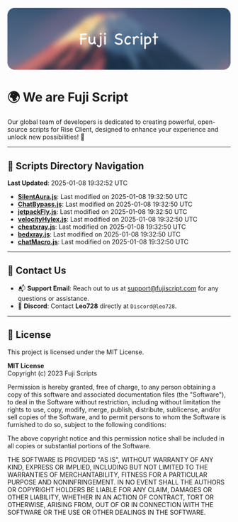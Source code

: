 ![Banner](.github/b.webp)

# 🌍 **We are Fuji Script**

Our global team of developers is dedicated to creating powerful, open-source scripts for Rise Client, designed to enhance your experience and unlock new possibilities! 🌟

---
<!-- SCRIPTS_NAVIGATION_START -->
## 📂 **Scripts Directory Navigation**

**Last Updated**: 2025-01-08 19:32:52 UTC

- **[SilentAura.js](scripts/SilentAura.js)**: Last modified on 2025-01-08 19:32:50 UTC
- **[ChatBypass.js](scripts/ChatBypass.js)**: Last modified on 2025-01-08 19:32:50 UTC
- **[jetpackFly.js](scripts/jetpackFly.js)**: Last modified on 2025-01-08 19:32:50 UTC
- **[velocityHylex.js](scripts/velocityHylex.js)**: Last modified on 2025-01-08 19:32:50 UTC
- **[chestxray.js](scripts/chestxray.js)**: Last modified on 2025-01-08 19:32:50 UTC
- **[bedxray.js](scripts/bedxray.js)**: Last modified on 2025-01-08 19:32:50 UTC
- **[chatMacro.js](scripts/chatMacro.js)**: Last modified on 2025-01-08 19:32:50 UTC

<!-- SCRIPTS_NAVIGATION_END -->

---

## 💬 **Contact Us**  
- 📬 **Support Email**: Reach out to us at [support@fujiscript.com](mailto:support@fujiscript.com) for any questions or assistance.  
- 💬 **Discord**: Contact **Leo728** directly at `Discord@leo728`.

---

## 📜 **License**

This project is licensed under the MIT License.  

**MIT License**  
Copyright (c) 2023 Fuji Scripts  

Permission is hereby granted, free of charge, to any person obtaining a copy of this software and associated documentation files (the "Software"), to deal in the Software without restriction, including without limitation the rights to use, copy, modify, merge, publish, distribute, sublicense, and/or sell copies of the Software, and to permit persons to whom the Software is furnished to do so, subject to the following conditions:  

The above copyright notice and this permission notice shall be included in all copies or substantial portions of the Software.  

THE SOFTWARE IS PROVIDED "AS IS", WITHOUT WARRANTY OF ANY KIND, EXPRESS OR IMPLIED, INCLUDING BUT NOT LIMITED TO THE WARRANTIES OF MERCHANTABILITY, FITNESS FOR A PARTICULAR PURPOSE AND NONINFRINGEMENT. IN NO EVENT SHALL THE AUTHORS OR COPYRIGHT HOLDERS BE LIABLE FOR ANY CLAIM, DAMAGES OR OTHER LIABILITY, WHETHER IN AN ACTION OF CONTRACT, TORT OR OTHERWISE, ARISING FROM, OUT OF OR IN CONNECTION WITH THE SOFTWARE OR THE USE OR OTHER DEALINGS IN THE SOFTWARE.  

